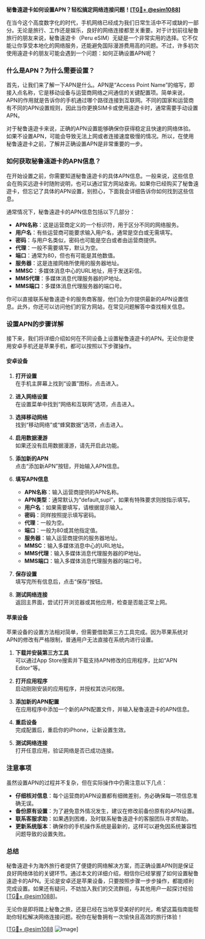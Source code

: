 **秘鲁遠遊卡如何设置APN？轻松搞定网络连接问题！[[TG💪+ @esim1088](https://t.me/s/esim1088)]**

在当今这个高度数字化的时代，手机网络已经成为我们日常生活中不可或缺的一部分。无论是旅行、工作还是娱乐，良好的网络连接都至关重要。对于计划前往秘鲁旅行的朋友来说，秘鲁遠遊卡（Peru eSIM）无疑是一个非常实用的选择。它不仅能让你享受本地化的网络服务，还能避免国际漫游费用高的问题。不过，许多初次使用遠遊卡的朋友可能会遇到一个问题：如何正确设置APN呢？

### 什么是APN？为什么需要设置？

首先，让我们来了解一下APN是什么。APN是“Access Point Name”的缩写，即接入点名称，它是移动设备与运营商网络之间通信的关键配置项。简单来说，APN的作用就是告诉你的手机通过哪个路径连接到互联网。不同的国家和运营商有不同的APN设置规则，因此当你更换SIM卡或使用遠遊卡时，通常需要手动设置APN。

对于秘鲁遠遊卡来说，正确的APN设置能够确保你获得稳定且快速的网络体验。如果不设置APN，可能会导致无法上网或者连接速度极慢的情况。所以，在使用秘鲁遠遊卡之前，了解并正确设置APN是非常重要的一步。

### 如何获取秘鲁遠遊卡的APN信息？

在开始设置之前，你需要知道秘鲁遠遊卡的具体APN信息。一般来说，这些信息会在购买远遊卡时随附说明，也可以通过官方网站查询。如果你已经购买了秘鲁遠遊卡，但忘记了具体的APN设置，别担心，下面我会详细告诉你如何找到这些信息。

通常情况下，秘鲁遠遊卡的APN信息包括以下几部分：
- **APN名称**：这是运营商定义的一个标识符，用于区分不同的网络服务。
- **用户名**：有些运营商可能要求输入用户名，通常是空白或无需填写。
- **密码**：与用户名类似，密码也可能是空白或者由运营商提供。
- **代理**：一般不需要填写，默认为空。
- **端口**：通常为80，但也有可能是其他数值。
- **服务器**：这是连接网络所使用的服务器地址。
- **MMSC**：多媒体消息中心的URL地址，用于发送彩信。
- **MMS代理**：多媒体消息代理服务器的IP地址。
- **MMS端口**：多媒体消息代理服务器的端口号。

你可以直接联系秘鲁遠遊卡的服务商客服，他们会为你提供最新的APN设置信息。此外，你还可以访问他们的官方网站，在常见问题解答中查找相关信息。

### 设置APN的步骤详解

接下来，我们将详细介绍如何在不同设备上设置秘鲁遠遊卡的APN。无论你是使用安卓手机还是苹果手机，都可以按照以下步骤操作。

#### 安卓设备

1. **打开设置**  
   在手机主屏幕上找到“设置”图标，点击进入。

2. **进入网络设置**  
   在设置菜单中找到“网络和互联网”选项，点击进入。

3. **选择移动网络**  
   找到“移动网络”或“蜂窝数据”选项，点击进入。

4. **启用数据漫游**  
   如果还没有启用数据漫游，请先开启此功能。

5. **添加新的APN**  
   点击“添加新APN”按钮，开始输入APN信息。

6. **填写APN信息**  
   - **APN名称**：输入运营商提供的APN名称。
   - **APN类型**：通常默认为“default,supl”，如果有特殊要求则按指示填写。
   - **用户名**：如果需要填写，请根据提示输入。
   - **密码**：同样按照提示填写密码。
   - **代理**：一般为空。
   - **端口**：一般为80或其他指定值。
   - **服务器**：输入运营商提供的服务器地址。
   - **MMSC**：输入多媒体消息中心的URL地址。
   - **MMS代理**：输入多媒体消息代理服务器的IP地址。
   - **MMS端口**：输入多媒体消息代理服务器的端口号。

7. **保存设置**  
   填写完所有信息后，点击“保存”按钮。

8. **测试网络连接**  
   返回主界面，尝试打开浏览器或其他应用，检查是否能正常上网。

#### 苹果设备

苹果设备的设置方法相对简单，但需要借助第三方工具完成。因为苹果系统对APN的修改有严格限制，普通用户无法直接在系统内进行设置。

1. **下载并安装第三方工具**  
   可以通过App Store搜索并下载支持APN修改的应用程序，比如“APN Editor”等。

2. **打开应用程序**  
   启动刚刚安装的应用程序，并授权其访问权限。

3. **添加新的APN配置**  
   在应用程序中添加一个新的APN配置文件，并输入秘鲁遠遊卡的APN信息。

4. **重启设备**  
   完成配置后，重启你的iPhone，让新设置生效。

5. **测试网络连接**  
   打开任意应用，验证网络是否已成功连接。

### 注意事项

虽然设置APN的过程并不复杂，但在实际操作中仍需注意以下几点：

- **仔细核对信息**：每个运营商的APN设置都有细微差别，务必确保每一项信息准确无误。
- **备份原有设置**：为了避免意外情况发生，建议在修改前备份原有的APN设置。
- **联系客服求助**：如果遇到困难，及时联系秘鲁遠遊卡的客服团队寻求帮助。
- **更新系统版本**：确保你的手机操作系统是最新的，这样可以避免因系统兼容性问题导致的设置失败。

### 总结

秘鲁遠遊卡为海外旅行者提供了便捷的网络解决方案，而正确设置APN则是保证良好网络体验的关键环节。通过本文的详细介绍，相信你已经掌握了如何设置秘鲁遠遊卡的APN。无论是安卓还是苹果设备，只要按照步骤一步步操作，都能顺利完成设置。如果还有疑问，不妨加入我们的交流群组，与其他用户一起探讨经验[[TG💪+ @esim1088](https://t.me/s/esim1088)]。

无论你是即将踏上秘鲁之旅，还是已经在当地享受美好的时光，希望这篇指南能帮助你轻松解决网络连接问题。祝你在秘鲁拥有一次愉快且高效的旅行体验！

[[TG💪+ @esim1088](https://t.me/s/esim1088) ![Image](https://i.postimg.cc/4NQfJmqS/Snipaste-2025-05-13-00-14-12.png)]